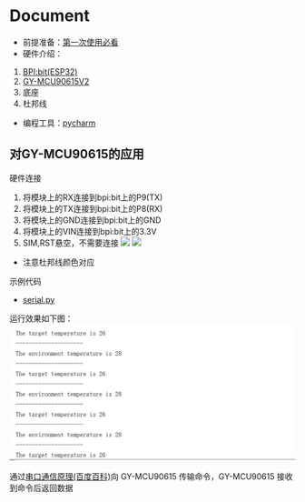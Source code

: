 # Document

- 前提准备：[第一次使用必看](https://github.com/aJantes/Initialize-the-board/blob/master/readme.md)
- 硬件介绍：
1. [BPI:bit(ESP32)](https://github.com/aJantes/introduce-bpi-bit/blob/master/readme.md)
2. [GY-MCU90615V2](https://github.com/aJantes/GY-MCU90615-on-the-bit/blob/master/GY-MCU90615.pdf)
3. 底座
4. 杜邦线
- 编程工具：[pycharm](https://github.com/aJantes/use-pycharm/blob/master/readme.md)

## 对GY-MCU90615的应用

硬件连接
1. 将模块上的RX连接到bpi:bit上的P9(TX)
2. 将模块上的TX连接到bpi:bit上的P8(RX)
3. 将模块上的GND连接到bpi:bit上的GND
4. 将模块上的VIN连接到bpi:bit上的3.3V
5. SIM,RST悬空，不需要连接
![](album/BIT.JPG)
![](album/GY-MCU90615.JPG)
- 注意杜邦线颜色对应


示例代码
- [serial.py](https://github.com/aJantes/GY-MCU90615-on-the-bit/blob/master/serial.py)

运行效果如下图：
![](album/temp.png)

通过[串口通信原理(百度百科)](https://baike.baidu.com/item/%E4%B8%B2%E5%8F%A3%E9%80%9A%E4%BF%A1/3775296?fr=aladdin)向 GY-MCU90615 传输命令，GY-MCU90615 接收到命令后返回数据
